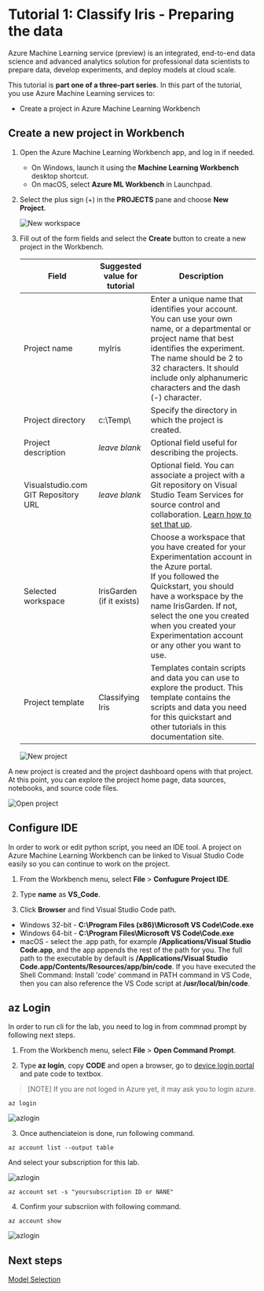 # Tutorial 1: Classify Iris - Preparing the data

Azure Machine Learning service (preview) is an integrated, end-to-end data science and advanced analytics solution for professional data scientists to prepare data, develop experiments, and deploy models at cloud scale.

This tutorial is **part one of a three-part series**. In this part of the tutorial, you use Azure Machine Learning services to:

* Create a project in Azure Machine Learning Workbench

## Create a new project in Workbench

1. Open the Azure Machine Learning Workbench app, and log in if needed. 
   
   + On Windows, launch it using the **Machine Learning Workbench** desktop shortcut. 
   + On macOS, select **Azure ML Workbench** in Launchpad.

1. Select the plus sign (+) in the **PROJECTS** pane and choose **New Project**.  

   ![New workspace](./media/tutorial-classifying-iris/new_ws.png)

1. Fill out of the form fields and select the **Create** button to create a new project in the Workbench.

   Field|Suggested value for tutorial|Description
   ---|---|---
   Project name | myIris |Enter a unique name that identifies your account. You can use your own name, or a departmental or project name that best identifies the experiment. The name should be 2 to 32 characters. It should include only alphanumeric characters and the dash (-) character. 
   Project directory | c:\Temp\ | Specify the directory in which the project is created.
   Project description | _leave blank_ | Optional field useful for describing the projects.
   Visualstudio.com GIT Repository URL |_leave blank_ | Optional field. You can associate a project with a Git repository on Visual Studio Team Services for source control and collaboration. [Learn how to set that up](https://docs.microsoft.com/azure/machine-learning/desktop-workbench/using-git-ml-project#step-3-set-up-a-machine-learning-project-and-git-repo). 
   Selected workspace | IrisGarden (if it exists) | Choose a workspace that you have created for your Experimentation account in the Azure portal. <br/>If you followed the Quickstart, you should have a workspace by the name IrisGarden. If not, select the one you created when you created your Experimentation account or any other you want to use.
   Project template | Classifying Iris | Templates contain scripts and data you can use to explore the product. This template contains the scripts and data you need for this quickstart and other tutorials in this documentation site. 

   ![New project](media/tutorial-classifying-iris/new_project.png)
 
 A new project is created and the project dashboard opens with that project. At this point, you can explore the project home page, data sources, notebooks, and source code files. 

   ![Open project](media/tutorial-classifying-iris/project-open.png)

## Configure IDE

In order to work or edit python script, you need an IDE tool. A project on Azure Machine Learning Workbench can be linked to Visual Studio Code easily so you can continue to work on the project.

1. From the Workbench menu, select **File** > **Confugure Project IDE**. 

1. Type **name** as **VS_Code**.

1. Click **Browser** and find Visual Studio Code path.

  - Windows 32-bit - **C:\Program Files (x86)\Microsoft VS Code\Code.exe**
  - Windows 64-bit - **C:\Program Files\Microsoft VS Code\Code.exe**
  - macOS - select the .app path, for example **/Applications/Visual Studio Code.app**, and the app appends the rest of the path for you. The full path to the executable by default is **/Applications/Visual Studio Code.app/Contents/Resources/app/bin/code**. If you have executed the Shell Command: Install 'code' command in PATH command in VS Code, then you can also reference the VS Code script at **/usr/local/bin/code**.

## az Login

In order to run cli for the lab, you need to log in from commnad prompt by following next steps.

1. From the Workbench menu, select **File** > **Open Command Prompt**. 

2. Type **az login**, copy __CODE__ and open a browser, go to <a href="https://aka.ms/devicelogin" about="_blank">device login portal</a> and pate code to textbox.

  > [NOTE] If you are not loged in Azure yet, it may ask you to login azure.

```
az login
```

![azlogin](./media/tutorial-classifying-iris/azlogin.png)

3. Once authenciateion is done, run following command.

```azcli
az account list --output table
```

And select your subscription for this lab.

![azlogin](./media/tutorial-classifying-iris/azlogin3.png)

```azcli
az account set -s "yoursubscription ID or NANE"
```

4. Confirm your subscriion with following command.

```azcli
az account show
```

![azlogin](./media/tutorial-classifying-iris/azlogin4.png)


## Next steps

[Model Selection](./06.ModelSelection.md)
